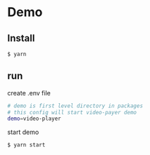 # Demo

## Install

```bash
$ yarn
```

## run

create .env file

```bash
# demo is first level directory in packages
# this config will start video-payer demo
demo=video-player
```

start demo

```bash
$ yarn start
```
